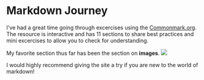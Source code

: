 Markdown Journey 
==

I've had a great time going through excercises using the [Commonmark.org](https://commonmark.org/help/tutorial/).
The resource is interactive and has 11 sections to share best practices and mini excercises to allow you to
check for understanding.

My favorite section thus far has been the section on **images**.
![](https://www.google.com/url?sa=i&url=https%3A%2F%2Ftenor.com%2Fsearch%2Face-ventura-gifs&psig=AOvVaw1Hvqdp24ljm1hdIZaM28aK&ust=1747431495877000&source=images&cd=vfe&opi=89978449&ved=0CBAQjRxqFwoTCNierd-3po0DFQAAAAAdAAAAABAE)

I would highly recommend giving the site a try if you are new to the world of markdown!

